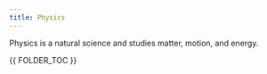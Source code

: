 ```yaml
---
title: Physics
---
```


Physics is a natural science and studies matter, motion, and energy.




{{ FOLDER_TOC }}
